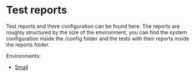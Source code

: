 # Test reports

Test reports and there configuration can be found here. The reports are roughly structured by the size of the environment, you can find the system
configuration inside the /config folder and the tests with their reports inside the reports folder. 

Environments:
* [Small](small)